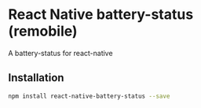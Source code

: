 # React Native battery-status (remobile)
A battery-status for react-native

## Installation
```sh
npm install react-native-battery-status --save
```
